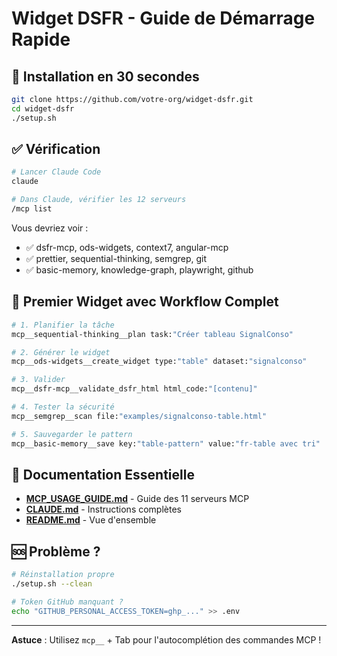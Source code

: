 # Widget DSFR - Guide de Démarrage Rapide

## 🚀 Installation en 30 secondes

```bash
git clone https://github.com/votre-org/widget-dsfr.git
cd widget-dsfr
./setup.sh
```

## ✅ Vérification

```bash
# Lancer Claude Code
claude

# Dans Claude, vérifier les 12 serveurs
/mcp list
```

Vous devriez voir :
- ✅ dsfr-mcp, ods-widgets, context7, angular-mcp
- ✅ prettier, sequential-thinking, semgrep, git
- ✅ basic-memory, knowledge-graph, playwright, github

## 🎯 Premier Widget avec Workflow Complet

```bash
# 1. Planifier la tâche
mcp__sequential-thinking__plan task:"Créer tableau SignalConso"

# 2. Générer le widget
mcp__ods-widgets__create_widget type:"table" dataset:"signalconso"

# 3. Valider
mcp__dsfr-mcp__validate_dsfr_html html_code:"[contenu]"

# 4. Tester la sécurité
mcp__semgrep__scan file:"examples/signalconso-table.html"

# 5. Sauvegarder le pattern
mcp__basic-memory__save key:"table-pattern" value:"fr-table avec tri"
```

## 📖 Documentation Essentielle

- **[MCP_USAGE_GUIDE.md](MCP_USAGE_GUIDE.md)** - Guide des 11 serveurs MCP
- **[CLAUDE.md](CLAUDE.md)** - Instructions complètes
- **[README.md](README.md)** - Vue d'ensemble

## 🆘 Problème ?

```bash
# Réinstallation propre
./setup.sh --clean

# Token GitHub manquant ?
echo "GITHUB_PERSONAL_ACCESS_TOKEN=ghp_..." >> .env
```

---

**Astuce** : Utilisez `mcp__` + Tab pour l'autocomplétion des commandes MCP !